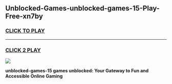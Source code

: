 
## Unblocked-Games-unblocked-games-15-Play-Free-xn7by
<h3>
<a href="https://premium76.site?title=unblocked-games-15&ref=09A">CLICK TO PLAY</a></h3>
<hr>

<h3>
<a href="https://premium76.site?title=unblocked-games-15&ref=09A">CLICK 2 PLAY</a>
  
</h3>

<a href="https://premium76.site?title=unblocked-games-15&ref=09A"><img src="https://clearcache.store/games.png"></a>


**unblocked-games-15 games unblocked: Your Gateway to Fun and Accessible Online Gaming**
